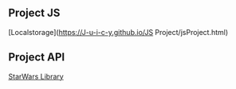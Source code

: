 ## Project JS
[Localstorage](https://J-u-i-c-y.github.io/JS Project/jsProject.html)

## Project API
[StarWars Library](https://J-u-i-c-y.github.io/SW/index.html)
